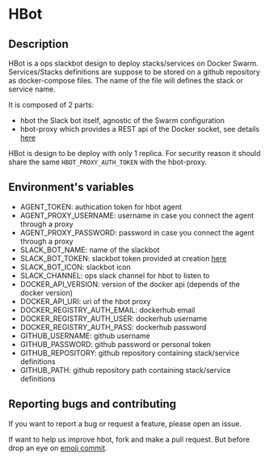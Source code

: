 # HBot

## Description

HBot is a ops slackbot design to deploy stacks/services on Docker Swarm.
Services/Stacks definitions are suppose to be stored on a github repository as docker-compose files.
The name of the file will defines the stack or service name.

It is composed of 2 parts:

- hbot the Slack bot itself, agnostic of the Swarm configuration
- hbot-proxy which provides a REST api of the Docker socket, see details [here](https://github.com/heXeo/hbot)

HBot is design to be deploy with only 1 replica.
For security reason it should share the same `HBOT_PROXY_AUTH_TOKEN` with the hbot-proxy.

## Environment's variables

- AGENT_TOKEN: authication token for hbot agent
- AGENT_PROXY_USERNAME: username in case you connect the agent through a proxy
- AGENT_PROXY_PASSWORD: password in case you connect the agent through a proxy
- SLACK_BOT_NAME: name of the slackbot
- SLACK_BOT_TOKEN: slackbot token provided at creation [here]( https://my.slack.com/services/new/bot)
- SLACK_BOT_ICON: slackbot icon
- SLACK_CHANNEL: ops slack channel for hbot to listen to
- DOCKER_API_VERSION: version of the docker api (depends of the docker version)
- DOCKER_API_URI: uri of the hbot proxy
- DOCKER_REGISTRY_AUTH_EMAIL: dockerhub email
- DOCKER_REGISTRY_AUTH_USER: dockerhub username
- DOCKER_REGISTRY_AUTH_PASS: dockerhub password
- GITHUB_USERNAME: github username
- GITHUB_PASSWORD: github password or personal token
- GITHUB_REPOSITORY: github repository containing stack/service definitions
- GITHUB_PATH: github repository path containing stack/service definitions

## Reporting bugs and contributing

If you want to report a bug or request a feature, please open an issue.

If want to help us improve hbot, fork and make a pull request.
But before drop an eye on [emoji commit](https://gist.github.com/parmentf/035de27d6ed1dce0b36a).
